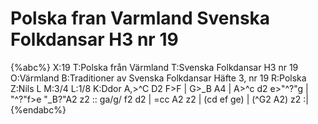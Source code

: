 # Polska fran Varmland Svenska Folkdansar H3 nr 19

{%abc%}
X:19
T:Polska från Värmland
T:Svenska Folkdansar H3 nr 19
O:Värmland
B:Traditioner av Svenska Folkdansar Häfte 3, nr 19
R:Polska
Z:Nils L
M:3/4
L:1/8
K:Ddor
A,>^C D2 F>F | G>_B A4 | A>^c d2 e>"^?"g | "^?"f>e "_B?"A2 z2 ::
ga/g/ f2 d2 | =cc A2 z2 | (cd ef ge) | (^G2 A2) z2 :|
{%endabc%}
